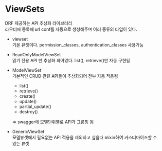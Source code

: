 # ViewSets

DRF 제공하는 API 추상화 라이브러리  
라우터에 등록해 url conf를 자동으로 생성해주며 여러 종류의 타입이 있다.

- viewset  
  기본 뷰셋이다. permission_classes, authentication_classes 사용가능

- ReadOnlyModelViewSet  
  읽기 전용 API 만 추상화 되어있다. list(), retrieve()만 자동 구현됨

- ModelViewSet  
  기본적인 CRUD 관련 API들이 추상화되어 전부 자동 적용됨

  - list()
  - retrieve()
  - create()
  - update()
  - partial_update()
  - destroy()

  => swagger에 모델단위별로 API가 그룹핑 됨

- GenericViewSet  
  모델뷰셋에서 필요없는 API 적용을 제외하고 싶을때 mixin하여 커스터마이즈할 수 있는 뷰셋
